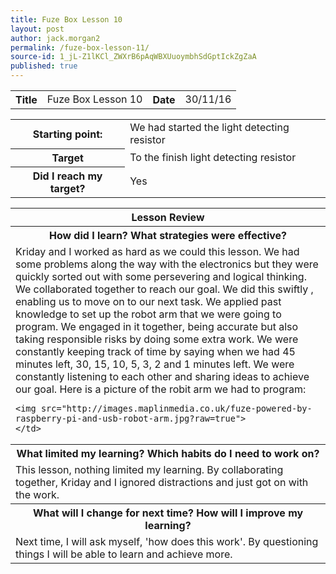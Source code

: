 ```yaml
---
title: Fuze Box Lesson 10
layout: post
author: jack.morgan2
permalink: /fuze-box-lesson-11/
source-id: 1_jL-Z1lKCl_ZWXrB6pAqWBXUuoymbhSdGptIckZgZaA
published: true
---
```

<table>
  <tr>
    <th>Title</th>
    <td>Fuze Box Lesson 10</td>
    <th>Date</th>
    <td>30/11/16</td>
  </tr>
</table>


<table>
  <tr>
    <th>Starting point:</th>
    <td>We had started the light detecting resistor</td>
  </tr>
  <tr>
    <th>Target</th>
    <td>To the finish light detecting resistor</td>
  </tr>
  <tr>
    <th>Did I reach my target?</th>
    <td>Yes</td>
  </tr>
</table>


<table>
  <tr>
    <th>Lesson Review</th>
  </tr>
  <tr>
    <th>How did I learn? What strategies were effective?</th>
  </tr>
  <tr>
    <td>Kriday and I worked as hard as we could this lesson. We had some problems along the way with the electronics but they were quickly sorted out with some persevering and logical thinking. We collaborated together to reach our goal. We did this swiftly , enabling us to move on to our next task. We applied past knowledge to set up the robot arm that we were going to program. We engaged in it together, being accurate but also taking responsible risks by doing some extra work.  We were constantly keeping track of time by saying when we had 45 minutes left, 30, 15, 10, 5, 3, 2 and 1 minutes left. We were constantly listening to each other and sharing ideas to achieve our goal. Here is a picture of the robit arm we had to program:
    
    
    
    
    
    <img src="http://images.maplinmedia.co.uk/fuze-powered-by-raspberry-pi-and-usb-robot-arm.jpg?raw=true">
    </td>
  </tr>
  <tr>
    <th>What limited my learning? Which habits do I need to work on?</th>
  </tr>
  <tr>
    <td>This lesson, nothing limited my learning. By collaborating together, Kriday and I ignored distractions and just got on with the work.</td>
  </tr>
  <tr>
    <th>What will I change for next time? How will I improve my learning?</th>
  </tr>
  <tr>
    <td>Next time, I will ask myself, 'how does this work'. By questioning things I will be able to learn and achieve more. </td>
  </tr>
</table>



